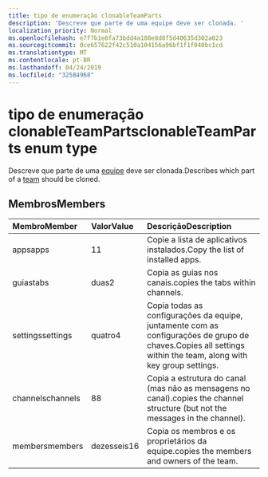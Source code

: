 ```yaml
---
title: tipo de enumeração clonableTeamParts
description: 'Descreve que parte de uma equipe deve ser clonada. '
localization_priority: Normal
ms.openlocfilehash: e7f7b1e8fa73bdd4a188e8d8f5d40635d302a023
ms.sourcegitcommit: 0ce657622f42c510a104156a96bf1f1f040bc1cd
ms.translationtype: MT
ms.contentlocale: pt-BR
ms.lasthandoff: 04/24/2019
ms.locfileid: "32584968"
---
```

# <a name="clonableteamparts-enum-type"></a><span data-ttu-id="d2bae-103">tipo de enumeração clonableTeamParts</span><span class="sxs-lookup"><span data-stu-id="d2bae-103">clonableTeamParts enum type</span></span>



<span data-ttu-id="d2bae-104">Descreve que parte de uma [equipe](../resources/team.md) deve ser clonada.</span><span class="sxs-lookup"><span data-stu-id="d2bae-104">Describes which part of a [team](../resources/team.md) should be cloned.</span></span> 

## <a name="members"></a><span data-ttu-id="d2bae-105">Membros</span><span class="sxs-lookup"><span data-stu-id="d2bae-105">Members</span></span>

| <span data-ttu-id="d2bae-106">Membro</span><span class="sxs-lookup"><span data-stu-id="d2bae-106">Member</span></span> | <span data-ttu-id="d2bae-107">Valor</span><span class="sxs-lookup"><span data-stu-id="d2bae-107">Value</span></span>| <span data-ttu-id="d2bae-108">Descrição</span><span class="sxs-lookup"><span data-stu-id="d2bae-108">Description</span></span> |
|:---------------|:--------|:----------|
|<span data-ttu-id="d2bae-109">apps</span><span class="sxs-lookup"><span data-stu-id="d2bae-109">apps</span></span>|<span data-ttu-id="d2bae-110">1</span><span class="sxs-lookup"><span data-stu-id="d2bae-110">1</span></span>|<span data-ttu-id="d2bae-111">Copie a lista de aplicativos instalados.</span><span class="sxs-lookup"><span data-stu-id="d2bae-111">Copy the list of installed apps.</span></span>|
|<span data-ttu-id="d2bae-112">guias</span><span class="sxs-lookup"><span data-stu-id="d2bae-112">tabs</span></span>|<span data-ttu-id="d2bae-113">duas</span><span class="sxs-lookup"><span data-stu-id="d2bae-113">2</span></span>|<span data-ttu-id="d2bae-114">Copia as guias nos canais.</span><span class="sxs-lookup"><span data-stu-id="d2bae-114">copies the tabs within channels.</span></span>|
|<span data-ttu-id="d2bae-115">settings</span><span class="sxs-lookup"><span data-stu-id="d2bae-115">settings</span></span>|<span data-ttu-id="d2bae-116">quatro</span><span class="sxs-lookup"><span data-stu-id="d2bae-116">4</span></span>|<span data-ttu-id="d2bae-117">Copia todas as configurações da equipe, juntamente com as configurações de grupo de chaves.</span><span class="sxs-lookup"><span data-stu-id="d2bae-117">Copies all settings within the team, along with key group settings.</span></span>|
|<span data-ttu-id="d2bae-118">channels</span><span class="sxs-lookup"><span data-stu-id="d2bae-118">channels</span></span>|<span data-ttu-id="d2bae-119">8</span><span class="sxs-lookup"><span data-stu-id="d2bae-119">8</span></span>|<span data-ttu-id="d2bae-120">Copia a estrutura do canal (mas não as mensagens no canal).</span><span class="sxs-lookup"><span data-stu-id="d2bae-120">copies the channel structure (but not the messages in the channel).</span></span>|
|<span data-ttu-id="d2bae-121">members</span><span class="sxs-lookup"><span data-stu-id="d2bae-121">members</span></span>|<span data-ttu-id="d2bae-122">dezesseis</span><span class="sxs-lookup"><span data-stu-id="d2bae-122">16</span></span>|<span data-ttu-id="d2bae-123">Copia os membros e os proprietários da equipe.</span><span class="sxs-lookup"><span data-stu-id="d2bae-123">copies the members and owners of the team.</span></span>|
